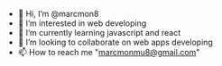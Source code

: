- 👋 Hi, I’m @marcmon8
- 👀 I’m interested in web developing
- 🌱 I’m currently learning javascript and react
- 💞️ I’m looking to collaborate on web apps developing
- 📫 How to reach me "marcmonmu8@gmail.com"

<!---
marcmon8/marcmon8 is a ✨ special ✨ repository because its `README.md` (this file) appears on your GitHub profile.
You can click the Preview link to take a look at your changes.
--->

